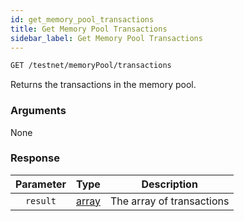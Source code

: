 ```yaml
---
id: get_memory_pool_transactions
title: Get Memory Pool Transactions
sidebar_label: Get Memory Pool Transactions
---
```


```bash title=ENDPOINT
GET /testnet/memoryPool/transactions
```

Returns the transactions in the memory pool.

### Arguments

None

### Response

| Parameter |                    Type                    |        Description        |
|:---------:|:------------------------------------------:|:-------------------------:|
| `result`  | [array](../../concepts/beginner/03_transactions.md) | The array of transactions |